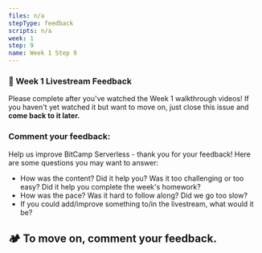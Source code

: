```yaml
---
files: n/a
stepType: feedback
scripts: n/a
week: 1
step: 9
name: Week 1 Step 9
---
```

### 📝 Week 1 Livestream Feedback

Please complete after you've watched the Week 1 walkthrough videos! If you haven't yet watched it but want to move on, just close this issue and **come back to it later.**

### Comment your feedback:

Help us improve BitCamp Serverless - thank you for your feedback! Here are some questions you may want to answer:
- How was the content? Did it help you? Was it too challenging or too easy? Did it help you complete the week's homework?
- How was the pace? Was it hard to follow along? Did we go too slow?
- If you could add/improve something to/in the livestream, what would it be?

## **:camping: To move on, comment your feedback.**
